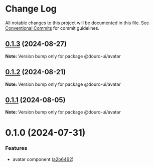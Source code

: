 # Change Log

All notable changes to this project will be documented in this file.
See [Conventional Commits](https://conventionalcommits.org) for commit guidelines.

## [0.1.3](https://github.com/Douro-ui/design-system/compare/@douro-ui/avatar@0.1.2...@douro-ui/avatar@0.1.3) (2024-08-27)

**Note:** Version bump only for package @douro-ui/avatar

## [0.1.2](https://github.com/Douro-ui/design-system/compare/@douro-ui/avatar@0.1.1...@douro-ui/avatar@0.1.2) (2024-08-21)

**Note:** Version bump only for package @douro-ui/avatar

## [0.1.1](https://github.com/Douro-ui/design-system/compare/@douro-ui/avatar@0.1.0...@douro-ui/avatar@0.1.1) (2024-08-05)

**Note:** Version bump only for package @douro-ui/avatar

# 0.1.0 (2024-07-31)

### Features

- avatar component ([a2b6462](https://github.com/Douro-ui/design-system/commit/a2b6462e60ec396c217c3022e79c560687f21646))
